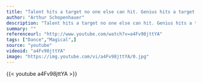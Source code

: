 ```yaml
---
title: "Talent hits a target no one else can hit. Genius hits a target no one else can see."
author: "Arthur Schopenhauer"
description: "Talent hits a target no one else can hit. Genius hits a target no one else can see. - Arthur Schopenhauer quotes from GetInspired365.com"
summary: ""
referenceurl: "http://www.youtube.com/watch?v=a4Fv98jttYA"
tags: ["Dance","Magical",]
source: "youtube"
videoid: "a4Fv98jttYA"
image: "https://img.youtube.com/vi/a4Fv98jttYA/0.jpg"
---
```


{{< youtube a4Fv98jttYA >}}
